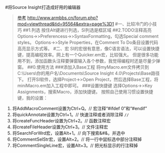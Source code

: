 #将Source Insight打造成好用的编辑器
>[参考](http://www.armbbs.cn/forum.php?mod=viewthread&tid=95564&extra=page%3D1)
http://www.armbbs.cn/forum.php?mod=viewthread&tid=95564&extra=page%3D1
#一、比较冷门的小技巧
##1.列选
按住Alt键进行列选，SI列选是框区域
##2.TODO注释高亮
Options->>Preferencess->>SyntaxFormatting，勾选Special comment styles。
Options->>Style Properties，在Comment To Do条目设置代码高亮显示方式等。
#二、宏
SI的宏很有意思，像C语言语法，可以设置快捷键，提高编程效率。网上有一个Quicker.em宏，比较强大。
但是很多功能用不到，添加函数头注释要弹窗输入各个参数，我觉得编程时还是尽量少弹窗。
##0.使用方法
###添加入Base工程
将myMacro.em文件拷贝到C:\Users\你的用户名\Documents\Source Insight 4.0\Projects\Base路径下。
打开SI软件，选择Project->>Open Project，然后选择Base工程，将miniMacro.em加入工程中即可。
###设置快捷键
选择Options->>Key Assignments，搜索Macro，添加快捷键。
按照自己使用习惯设置快捷键，我的设置：
1. 将AddMacroComment设置为Ctrl+Q。// 宏注释“#ifdef 0”和“#endif”
2. 将quickAnnotate设置为Ctrl+1。// 快速注释或者消除注释 `//`
3. 将createFuncHeader设置为Ctrl+2。// 函数注释宏
4. 将createFileHeader设置为Ctrl+3。// 文件注释宏
5. 将SearchForWrd宏，设置Alt+1。// 向下搜索&#&，并选中
6. 将CommentSelStr宏，设置Alt+2。// 将一行中鼠标选中部分注释掉
7. 将CommentSingleLine宏，设置Alt+3。// 把光标显示的行注释掉


